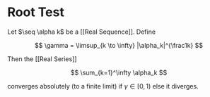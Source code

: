 # Root Test

Let $\seq \alpha k$ be a [[Real Sequence]]. Define

$$
\gamma = \limsup_{k \to \infty} |\alpha_k|^{\frac1k}
$$

Then the [[Real Series]]

$$ \sum_{k=1}^\infty \alpha_k $$

converges absolutely (to a finite limit) if $\gamma \in [0, 1)$ else it diverges.